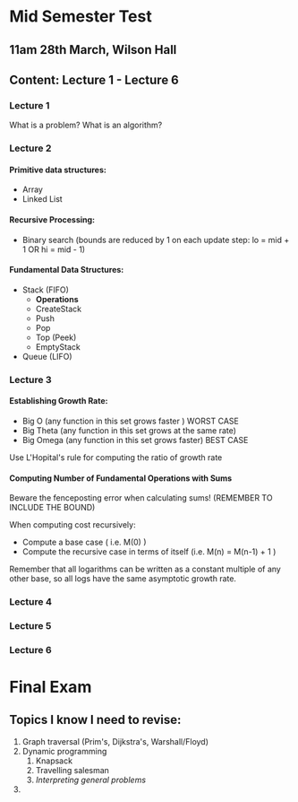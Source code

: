 # Mid Semester Test
## 11am 28th March, Wilson Hall
## Content: **Lecture 1 - Lecture 6**
### Lecture 1
What is a problem?
What is an algorithm?
### Lecture 2
#### Primitive data structures:
- Array
- Linked List
#### Recursive Processing:
- Binary search (bounds are reduced by 1 on each update step: lo = mid + 1 OR hi = mid - 1)
#### Fundamental Data Structures:
- Stack (FIFO)
	- **Operations**
	- CreateStack
	- Push
	- Pop
	- Top (Peek)
	- EmptyStack
- Queue (LIFO)
### Lecture 3
#### Establishing Growth Rate:
- Big O (any function in this set grows faster ) WORST CASE
- Big Theta (any function in this set grows at the same rate)
- Big Omega (any function in this set grows faster) BEST CASE

Use L'Hopital's rule for computing the ratio of growth rate

#### Computing Number of Fundamental Operations with Sums
Beware the fenceposting error when calculating sums! (REMEMBER TO INCLUDE THE BOUND)

When computing cost recursively:
- Compute a base case ( i.e. M(0) )
- Compute the recursive case in terms of itself (i.e. M(n) = M(n-1) + 1 )

Remember that all logarithms can be written as a constant multiple of any other base, so all logs have the same asymptotic growth rate.
### Lecture 4

### Lecture 5
### Lecture 6


# Final Exam

## Topics I know I need to revise:
1. Graph traversal (Prim's, Dijkstra's, Warshall/Floyd)
2. Dynamic programming
	1. Knapsack
	2. Travelling salesman
	3. *Interpreting general problems*
3. 
